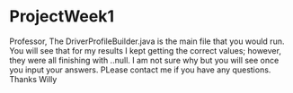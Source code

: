 # ProjectWeek1
Professor, 
The DriverProfileBuilder.java is the main file that you would run. You will see that for my results I kept getting the correct values;
however, they were all finishing with ..null. I am not sure why but you will see once you input your answers. PLease contact me if you have any questions.
Thanks
Willy 
